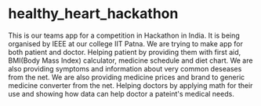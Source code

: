 # healthy_heart_hackathon
This is our teams app for a competition in Hackathon in India.
It is being organised by IEEE at our college IIT Patna.
We are trying to make app for both patient and doctor.
Helping patient by providing them with first aid, BMI(Body Mass Index) calculator, medicine schedule and diet chart.
We are also providing symptoms and information about very common deseases from the net.
We are also providing medicine prices and brand to generic medicine converter from the net.
Helping doctors by applying math for their use and showing how data can help doctor a pateint's medical needs.

